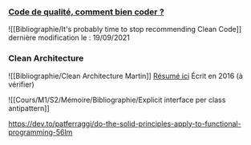 
### [Code de qualité, comment bien coder ?](https://alexsoyes.com/code-de-qualite)

![[Bibliographie/It's probably time to stop recommending Clean Code]]
dernière modification le : 19/09/2021

### Clean Architecture
![[Bibliographie/Clean Architecture Martin]]
[Résumé ici](https://gist.github.com/wojteklu/73c6914cc446146b8b533c0988cf8d29) 
Écrit en 2016 (à vérifier)

![[Cours/M1/S2/Mémoire/Bibliographie/Explicit interface per class antipattern]]


https://dev.to/patferraggi/do-the-solid-principles-apply-to-functional-programming-56lm
